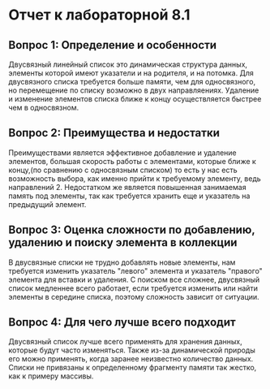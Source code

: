 # Отчет к лабораторной 8.1

## Вопрос 1: Определение и особенности

Двусвязный линейный список это динамическая структура данных, элементы которой имеют указатели и на родителя, и на потомка. Для двусвязного списка требуется больше памяти, чем для односвязного, но перемещение по списку возможно в двух направляениях. Удаление и изменение элементов списка ближе к концу осуществляется быстрее чем в односвязном.  

## Вопрос 2: Преимущества и недостатки

Преимуществами является эффективное добавление и удаление элементов, большая скорость работы с элементами, которые ближе к концу,(по сравнению с односвязным списком) то есть у нас есть возможность выбора, как именно прийти к требуемому элементу, ведь направлений 2. Недостатком же является повышенная занимаемая память под элементы, так как требуется хранить еще и указатель на предыдущий элемент.  

## Вопрос 3: Оценка сложности по добавлению, удалению и поиску элемента в коллекции

В двусвязные списки не трудно добавлять новые элементы, нам требуется изменить указатель "левого" элемента и указатель "правого" элемента для вставки и удаления. С поиском все сложнее, двусвязный список медленнее всего работает, если требуется изменить или найти элементы в середине списка, поэтому сложность зависит от ситуации.

## Вопрос 4: Для чего лучше всего подходит

Двусвязный список лучше всего применять для хранения данных, которые будут часто изменяться. Также из-за динамической природы его можно применять, когда заранее неизвестно количество данных. Списки не привязаны к определенному фрагменту памяти так жестко, как к примеру массивы.  

